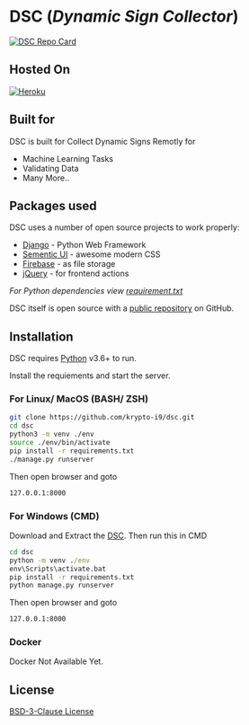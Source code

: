 # DSC (_Dynamic Sign Collector_)

[![DSC Repo Card](https://github-readme-stats.vercel.app/api/pin/?username=nzx9&repo=DSC&show_owner=true)](https://github.com/nzx9/DSC)

## Hosted On

[![Heroku](https://img.shields.io/static/v1?message=heroku&logo=Heroku&labelColor=FFF&color=430098&logoColor=430098&style=for-the-badge&label=%20)](https://dscapp.herokuapp.com)

## Built for

DSC is built for Collect Dynamic Signs Remotly for

- Machine Learning Tasks
- Validating Data
- Many More..

## Packages used

DSC uses a number of open source projects to work properly:

- [Django] - Python Web Framework
- [Sementic UI] - awesome modern CSS
- [Firebase] - as file storage
- [jQuery] - for frontend actions

_For Python dependencies view [requirement.txt](https://github.com/nzx9/DSC/blob/main/requirements.txt)_

DSC itself is open source with a [public repository][dsc] on GitHub.

## Installation

DSC requires [Python](https://python.org/) v3.6+ to run.

Install the requiements and start the server.

### **For Linux/ MacOS (BASH/ ZSH)**

```sh
git clone https://github.com/krypto-i9/dsc.git
cd dsc
python3 -m venv ./env
source ./env/bin/activate
pip install -r requirements.txt
./manage.py runserver
```

Then open browser and goto

```sh
127.0.0.1:8000
```

### **For Windows (CMD)**

Download and Extract the [DSC][dsc].
Then run this in CMD

```cmd
cd dsc
python -m venv ./env
env\Scripts\activate.bat
pip install -r requirements.txt
python manage.py runserver
```

Then open browser and goto

```sh
127.0.0.1:8000
```

### Docker

Docker Not Available Yet.

## License

[BSD-3-Clause License][license]

[dsc]: https://github.com/nzx9/dsc
[git-repo-url]: https://github.com/nzx99/dsc.git
[python]: https://python.org/
[django]: https://www.djangoproject.com/
[sementic ui]: https://semantic-ui.com/
[firebase]: https://firebase.com/
[jquery]: https://jquery.com
[@nav_i9]: https://twitter.com/nav_i9
[navindu dananga]: https://www.linkedin.com/in/navindu-dananga/
[jennive cole]: https://www.linkedin.com/in/jennive-cole/
[license]: https://github.com/nzx9/dsc/blob/main/LICENSE
